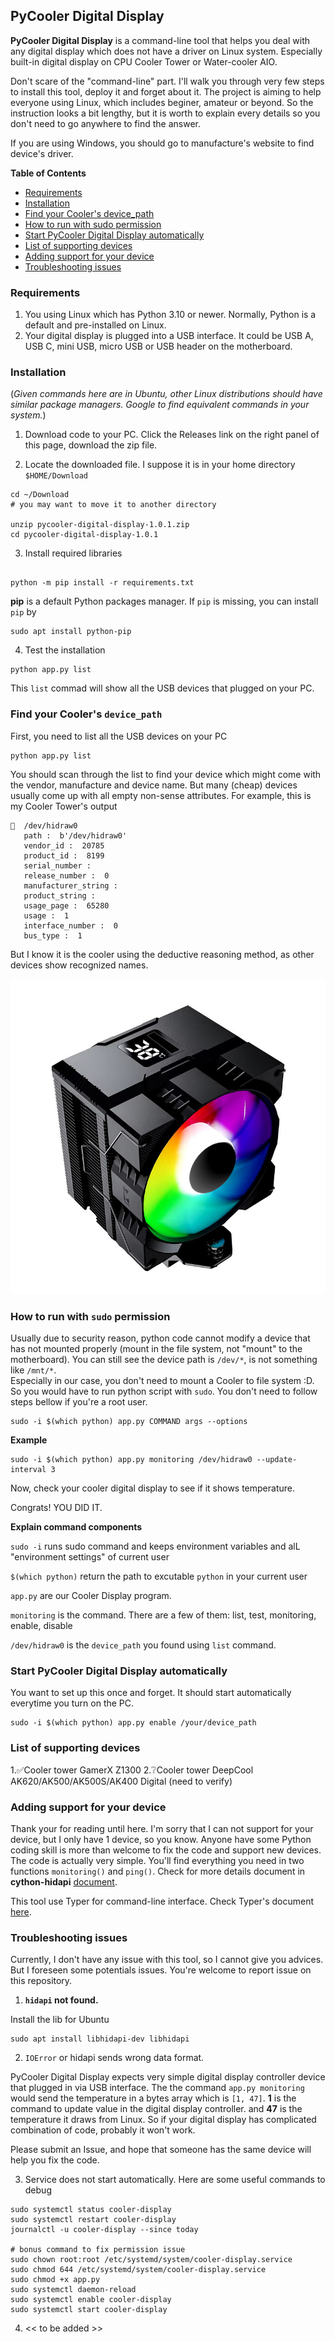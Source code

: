 ## PyCooler Digital Display

**PyCooler Digital Display** is a command-line tool that helps you deal with any digital display which does not have a driver on Linux system. Especially built-in digital display on CPU Cooler Tower or Water-cooler AIO. 

Don't scare of the "command-line" part. I'll walk you through very few steps to install this tool, deploy it and forget about it. The project is aiming to help everyone using Linux, which includes beginer, amateur or beyond. So the instruction looks a bit lengthy, but it is worth to explain every details so you don't need to go anywhere to find the answer.

If you are using Windows, you should go to manufacture's website to find device's driver.

**Table of Contents**

* [Requirements](#requirements)
* [Installation](#installation)
* [Find your Cooler's device_path](#find-your-coolers-device_path)
* [How to run with sudo permission](#how-to-run-with-sudo-permission)
* [Start PyCooler Digital Display automatically](#start-pycooler-digital-display-automatically)
* [List of supporting devices](#list-of-supporting-devices)
* [Adding support for your device](#adding-support-for-your-device)
* [Troubleshooting issues](#troubleshooting-issues)


### Requirements
1. You using Linux which has Python 3.10 or newer. Normally, Python is a default and pre-installed on Linux.
2. Your digital display is plugged into a USB interface. It could be USB A, USB C, mini USB, micro USB or USB header on the motherboard.

### Installation

(*Given commands here are in Ubuntu, other Linux distributions should have similar package managers. Google to find equivalent commands in your system.*)
1. Download code to your PC. Click the Releases link on the right panel of this page, download the zip file.

2. Locate the downloaded file. I suppose it is in your home directory `$HOME/Download`
```
cd ~/Download
# you may want to move it to another directory

unzip pycooler-digital-display-1.0.1.zip
cd pycooler-digital-display-1.0.1
```

3. Install required libraries
```shell

python -m pip install -r requirements.txt
```

**pip** is a default Python packages manager. If `pip` is missing, you can install `pip` by
```shell
sudo apt install python-pip
```

4. Test the installation
```shell
python app.py list
```
This `list` commad will show all the USB devices that plugged on your PC.

### Find your Cooler's `device_path`
First, you need to list all the USB devices on your PC
```shell
python app.py list
```

You should scan through the list to find your device which might come with the vendor, manufacture and device name.
But many (cheap) devices usually come up with all empty non-sense attributes. For example, this is my Cooler Tower's output
```
🔌  /dev/hidraw0 
   path :  b'/dev/hidraw0'
   vendor_id :  20785
   product_id :  8199
   serial_number :  
   release_number :  0
   manufacturer_string :  
   product_string :  
   usage_page :  65280
   usage :  1
   interface_number :  0
   bus_type :  1

```
But I know it is the cooler using the deductive reasoning method, as other devices show recognized names.

![My CPU cooler tower](my-cooler-tower.jpg)

### How to run with `sudo` permission
Usually due to security reason, python code cannot modify a device that has not mounted properly (mount in the file system, not "mount" to the motherboard). You can still see the device path is `/dev/*`, is not something like `/mnt/*`.  
Especially in our case, you don't need to mount a Cooler to file system :D. So you would have to run python script with `sudo`. You don't need to follow steps bellow if you're a root user.

```shell
sudo -i $(which python) app.py COMMAND args --options
```

**Example**

```shell
sudo -i $(which python) app.py monitoring /dev/hidraw0 --update-interval 3
```
Now, check your cooler digital display to see if it shows temperature.

Congrats! YOU DID IT.

**Explain command components**

`sudo -i` runs sudo command and keeps environment variables and alL "environment settings" of current user

`$(which python)` return the path to excutable `python` in your current user

`app.py` are our Cooler Display program.

`monitoring` is the command. There are a few of them: list, test, monitoring, enable, disable

`/dev/hidraw0` is the `device_path` you found using `list` command.

### Start PyCooler Digital Display automatically
You want to set up this once and forget. It should start automatically everytime you turn on the PC.

```shell
sudo -i $(which python) app.py enable /your/device_path
```

### List of supporting devices
1.✅Cooler tower GamerX Z1300
2.❔Cooler tower DeepCool AK620/AK500/AK500S/AK400 Digital (need to verify)

### Adding support for your device
Thank your for reading until here. I'm sorry that I can not support for your device, but I only have 1 device, so you know. Anyone have some Python coding skill is more than welcome to fix the code and support new devices. The code is actually very simple. You'll find everything you need in two functions `monitoring()` and `ping()`. Check for more details document in **cython-hidapi** [document](https://trezor.github.io/cython-hidapi/index.html).

This tool use Typer for command-line interface. Check Typer's document [here](https://typer.tiangolo.com/tutorial/commands/). 

### Troubleshooting issues
Currently, I don't have any issue with this tool, so I cannot give you advices. But I foreseen some potentials issues. You're welcome to report issue on this repository.

1. **`hidapi` not found.** 

Install the lib for Ubuntu
```
sudo apt install libhidapi-dev libhidapi
```

2. `IOError` or hidapi sends wrong data format.

PyCooler Digital Display expects very simple digital display controller device that plugged in via USB interface. The the command `app.py monitoring` would send the temperature in a bytes array which is `[1, 47]`. **1** is the command to update value in the digital display controller. and **47** is the temperature it draws from Linux. So if your digital display has complicated combination of code, probably it won't work.

Please submit an Issue, and hope that someone has the same device will help you fix the code.

3. Service does not start automatically. Here are some useful commands to debug

```shell
sudo systemctl status cooler-display
sudo systemctl restart cooler-display
journalctl -u cooler-display --since today

# bonus command to fix permission issue
sudo chown root:root /etc/systemd/system/cooler-display.service
sudo chmod 644 /etc/systemd/system/cooler-display.service
sudo chmod +x app.py
sudo systemctl daemon-reload
sudo systemctl enable cooler-display
sudo systemctl start cooler-display

```

4. << to be added >>

